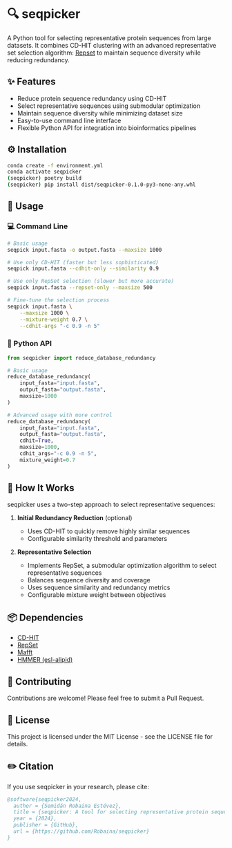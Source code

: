 # 🔍 seqpicker

A Python tool for selecting representative protein sequences from large datasets. It combines CD-HIT clustering with an advanced representative set selection algorithm: [Repset](https://onlinelibrary.wiley.com/doi/10.1002/prot.25461) to maintain sequence diversity while reducing redundancy.

## ✨ Features

- Reduce protein sequence redundancy using CD-HIT
- Select representative sequences using submodular optimization
- Maintain sequence diversity while minimizing dataset size
- Easy-to-use command line interface
- Flexible Python API for integration into bioinformatics pipelines

## ⚙️ Installation

```bash
conda create -f environment.yml
conda activate seqpicker
(seqpicker) poetry build
(seqpicker) pip install dist/seqpicker-0.1.0-py3-none-any.whl
```

## 🚀 Usage

### 💻 Command Line

```bash
# Basic usage
seqpick input.fasta -o output.fasta --maxsize 1000

# Use only CD-HIT (faster but less sophisticated)
seqpick input.fasta --cdhit-only --similarity 0.9

# Use only RepSet selection (slower but more accurate)
seqpick input.fasta --repset-only --maxsize 500

# Fine-tune the selection process
seqpick input.fasta \
    --maxsize 1000 \
    --mixture-weight 0.7 \
    --cdhit-args "-c 0.9 -n 5"
```

### 🐍 Python API

```python
from seqpicker import reduce_database_redundancy

# Basic usage
reduce_database_redundancy(
    input_fasta="input.fasta",
    output_fasta="output.fasta",
    maxsize=1000
)

# Advanced usage with more control
reduce_database_redundancy(
    input_fasta="input.fasta",
    output_fasta="output.fasta",
    cdhit=True,
    maxsize=1000,
    cdhit_args="-c 0.9 -n 5",
    mixture_weight=0.7
)
```

## 🧠 How It Works

seqpicker uses a two-step approach to select representative sequences:

1. **Initial Redundancy Reduction** (optional)
   - Uses CD-HIT to quickly remove highly similar sequences
   - Configurable similarity threshold and parameters

2. **Representative Selection**
   - Implements RepSet, a submodular optimization algorithm to select representative sequences
   - Balances sequence diversity and coverage
   - Uses sequence similarity and redundancy metrics
   - Configurable mixture weight between objectives

## 📦 Dependencies

- [CD-HIT](http://weizhongli-lab.org/cd-hit/)
- [RepSet](https://onlinelibrary.wiley.com/doi/10.1002/prot.25461)
- [Mafft](https://mafft.cbrc.jp/alignment/software/)
- [HMMER (esl-alipid)](http://hmmer.org/)


## 🤝 Contributing

Contributions are welcome! Please feel free to submit a Pull Request.

## 📜 License

This project is licensed under the MIT License - see the LICENSE file for details.

## ✏️ Citation

If you use seqpicker in your research, please cite:

```bibtex
@software{seqpicker2024,
  author = {Semidán Robaina Estévez},
  title = {seqpicker: A tool for selecting representative protein sequences},
  year = {2024},
  publisher = {GitHub},
  url = {https://github.com/Robaina/seqpicker}
}
```